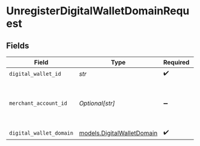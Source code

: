 # UnregisterDigitalWalletDomainRequest


## Fields

| Field                                                          | Type                                                           | Required                                                       | Description                                                    | Example                                                        |
| -------------------------------------------------------------- | -------------------------------------------------------------- | -------------------------------------------------------------- | -------------------------------------------------------------- | -------------------------------------------------------------- |
| `digital_wallet_id`                                            | *str*                                                          | :heavy_check_mark:                                             | N/A                                                            |                                                                |
| `merchant_account_id`                                          | *Optional[str]*                                                | :heavy_minus_sign:                                             | The ID of the merchant account to use for this request.        | default                                                        |
| `digital_wallet_domain`                                        | [models.DigitalWalletDomain](../models/digitalwalletdomain.md) | :heavy_check_mark:                                             | N/A                                                            |                                                                |